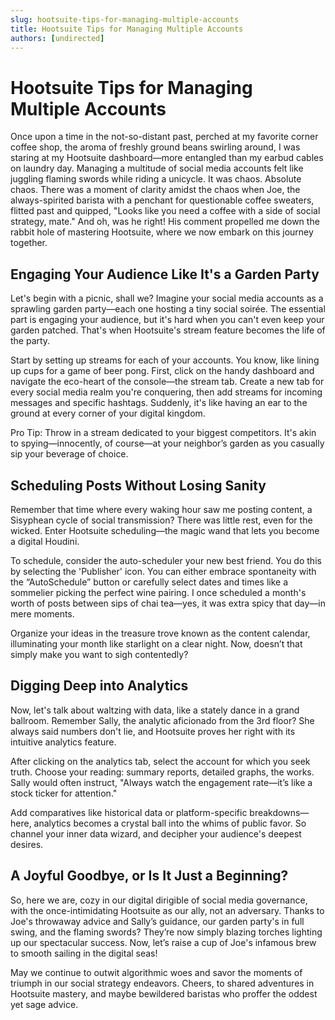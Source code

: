 ```yaml
---
slug: hootsuite-tips-for-managing-multiple-accounts
title: Hootsuite Tips for Managing Multiple Accounts
authors: [undirected]
---
```



# Hootsuite Tips for Managing Multiple Accounts

Once upon a time in the not-so-distant past, perched at my favorite corner coffee shop, the aroma of freshly ground beans swirling around, I was staring at my Hootsuite dashboard—more entangled than my earbud cables on laundry day. Managing a multitude of social media accounts felt like juggling flaming swords while riding a unicycle. It was chaos. Absolute chaos. There was a moment of clarity amidst the chaos when Joe, the always-spirited barista with a penchant for questionable coffee sweaters, flitted past and quipped, "Looks like you need a coffee with a side of social strategy, mate." And oh, was he right! His comment propelled me down the rabbit hole of mastering Hootsuite, where we now embark on this journey together.

## Engaging Your Audience Like It's a Garden Party

Let's begin with a picnic, shall we? Imagine your social media accounts as a sprawling garden party—each one hosting a tiny social soirée. The essential part is engaging your audience, but it's hard when you can't even keep your garden patched. That's when Hootsuite's stream feature becomes the life of the party. 

Start by setting up streams for each of your accounts. You know, like lining up cups for a game of beer pong. First, click on the handy dashboard and navigate the eco-heart of the console—the stream tab. Create a new tab for every social media realm you're conquering, then add streams for incoming messages and specific hashtags. Suddenly, it's like having an ear to the ground at every corner of your digital kingdom. 

Pro Tip: Throw in a stream dedicated to your biggest competitors. It's akin to spying—innocently, of course—at your neighbor’s garden as you casually sip your beverage of choice.

## Scheduling Posts Without Losing Sanity

Remember that time where every waking hour saw me posting content, a Sisyphean cycle of social transmission? There was little rest, even for the wicked. Enter Hootsuite scheduling—the magic wand that lets you become a digital Houdini.

To schedule, consider the auto-scheduler your new best friend. You do this by selecting the 'Publisher' icon. You can either embrace spontaneity with the “AutoSchedule” button or carefully select dates and times like a sommelier picking the perfect wine pairing. I once scheduled a month's worth of posts between sips of chai tea—yes, it was extra spicy that day—in mere moments.

Organize your ideas in the treasure trove known as the content calendar, illuminating your month like starlight on a clear night. Now, doesn’t that simply make you want to sigh contentedly?

## Digging Deep into Analytics

Now, let's talk about waltzing with data, like a stately dance in a grand ballroom. Remember Sally, the analytic aficionado from the 3rd floor? She always said numbers don't lie, and Hootsuite proves her right with its intuitive analytics feature.

After clicking on the analytics tab, select the account for which you seek truth. Choose your reading: summary reports, detailed graphs, the works. Sally would often instruct, "Always watch the engagement rate—it’s like a stock ticker for attention."

Add comparatives like historical data or platform-specific breakdowns—here, analytics becomes a crystal ball into the whims of public favor. So channel your inner data wizard, and decipher your audience's deepest desires.

## A Joyful Goodbye, or Is It Just a Beginning?

So, here we are, cozy in our digital dirigible of social media governance, with the once-intimidating Hootsuite as our ally, not an adversary. Thanks to Joe's throwaway advice and Sally’s guidance, our garden party's in full swing, and the flaming swords? They’re now simply blazing torches lighting up our spectacular success. Now, let’s raise a cup of Joe's infamous brew to smooth sailing in the digital seas!

May we continue to outwit algorithmic woes and savor the moments of triumph in our social strategy endeavors. Cheers, to shared adventures in Hootsuite mastery, and maybe bewildered baristas who proffer the oddest yet sage advice.
